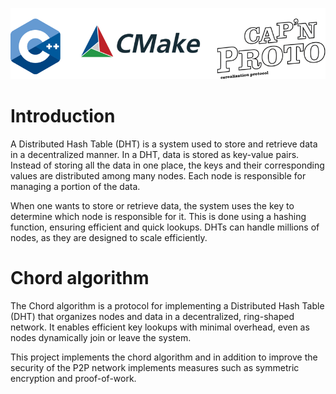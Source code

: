![Header](images/header.png)

# Introduction
A Distributed Hash Table (DHT) is a system used to store and retrieve data in a decentralized manner. In a DHT, data is stored as key-value pairs. Instead of storing all the data in one place, the keys and their corresponding values are distributed among many nodes. Each node is responsible for managing a portion of the data. 

When one wants to store or retrieve data, the system uses the key to determine which node is responsible for it. This is done using a hashing function, ensuring efficient and quick lookups. DHTs can handle millions of nodes, as they are designed to scale efficiently. 

# Chord algorithm
The Chord algorithm is a protocol for implementing a Distributed Hash Table (DHT) that organizes nodes and data in a decentralized, ring-shaped network. It enables efficient key lookups with minimal overhead, even as nodes dynamically join or leave the system.

This project implements the chord algorithm and in addition to improve the security of the P2P network implements measures such as symmetric encryption and proof-of-work. 

